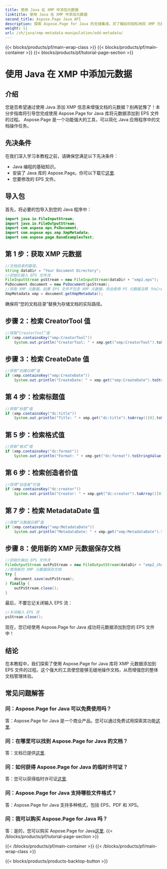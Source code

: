 ```yaml
---
title: 使用 Java 在 XMP 中添加元数据
linktitle: 使用 Java 在 XMP 中添加元数据
second_title: Aspose.Page Java API
description: 探索 Aspose.Page for Java 的无缝集成，并了解如何轻松地将 XMP 元数据添加到 EPS 文件中。立即提升您的文档管理水平！
weight: 11
url: /zh/java/xmp-metadata-manipulation/add-metadata/
---
```


{{< blocks/products/pf/main-wrap-class >}}
{{< blocks/products/pf/main-container >}}
{{< blocks/products/pf/tutorial-page-section >}}

# 使用 Java 在 XMP 中添加元数据

## 介绍
您是否希望通过使用 Java 添加 XMP 信息来增强文档的元数据？别再犹豫了！本分步指南将引导您完成使用 Aspose.Page for Java 库将元数据添加到 EPS 文件的过程。 Aspose.Page 是一个功能强大的工具，可以简化 Java 应用程序中的文档操作任务。
## 先决条件
在我们深入学习本教程之前，请确保您满足以下先决条件：
- Java 编程的基础知识。
- 安装了 Java 库的 Aspose.Page。你可以下载它[这里](https://releases.aspose.com/page/java/).
- 您要修改的 EPS 文件。
## 导入包
首先，将必要的包导入到您的 Java 程序中：
```java
import java.io.FileInputStream;
import java.io.FileOutputStream;
import com.aspose.eps.PsDocument;
import com.aspose.eps.xmp.XmpMetadata;
import com.aspose.page.BaseExamplesTest;
```
## 第 1 步：获取 XMP 元数据
```java
//文档目录的路径。
String dataDir = "Your Document Directory";
//初始化输入 EPS 文件流
FileInputStream psStream = new FileInputStream(dataDir + "xmp2.eps");
PsDocument document = new PsDocument(psStream);
//获取 XMP 元数据。如果 EPS 文件不包含 XMP 元数据，则会使用 PS 元数据注释（%%Creator、%%CreateDate、%%Title 等）中的值创建一个新文件
XmpMetadata xmp = document.getXmpMetadata();
```
确保将“您的文档目录”替换为存储文档的实际路径。

## 步骤 2：检索 CreatorTool 值
```java
//获取“CreatorTool”值
if (xmp.containsKey("xmp:CreatorTool"))
    System.out.println("CreatorTool: " + xmp.get("xmp:CreatorTool").toStringValue());
```
## 步骤 3：检索 CreateDate 值
```java
//获取“创建日期”值
if (xmp.containsKey("xmp:CreateDate"))
    System.out.println("CreateDate: " + xmp.get("xmp:CreateDate").toStringValue());
```
## 第 4 步：检索标题值
```java
//获取“标题”值
if (xmp.containsKey("dc:title"))
    System.out.println("Title: " + xmp.get("dc:title").toArray()[0].toStringValue());
```
## 第 5 步：检索格式值
```java
//获取“格式”值
if (xmp.containsKey("dc:format"))
    System.out.println("Format: " + xmp.get("dc:format").toStringValue());
```
## 第 6 步：检索创造者价值
```java
//获得“创造者”价值
if (xmp.containsKey("dc:creator"))
    System.out.println("Creator: " + xmp.get("dc:creator").toArray()[0].toStringValue());
```
## 第 7 步：检索 MetadataDate 值
```java
//获取“元数据日期”值
if (xmp.containsKey("xmp:MetadataDate"))
    System.out.println("MetadataDate: " + xmp.get("xmp:MetadataDate").toStringValue());
```
## 步骤 8：使用新的 XMP 元数据保存文档
```java
//初始化输出 EPS 文件流
FileOutputStream outPsStream = new FileOutputStream(dataDir + "xmp2_changed.eps");
//使用新的 XMP 元数据保存文档
try {			
    document.save(outPsStream);
} finally {
    outPsStream.close();
}
```
最后，不要忘记关闭输入 EPS 流：
```java
//关闭输入 EPS 流
psStream.close();
```
现在，您已经使用 Aspose.Page for Java 成功将元数据添加到您的 EPS 文件中！
## 结论
在本教程中，我们探索了使用 Aspose.Page for Java 库将 XMP 元数据添加到 EPS 文件的过程。这个强大的工具使您能够无缝地操作文档，从而增强您的整体文档管理体验。
## 常见问题解答
### 问：Aspose.Page for Java 可以免费使用吗？
答：Aspose.Page for Java 是一个商业产品。您可以通过免费试用探索其功能[这里](https://releases.aspose.com/).
### 问：在哪里可以找到 Aspose.Page for Java 的文档？
答：文档已提供[这里](https://reference.aspose.com/page/java/).
### 问：如何获得 Aspose.Page for Java 的临时许可证？
答：您可以获得临时许可证[这里](https://purchase.aspose.com/temporary-license/).
### 问：Aspose.Page for Java 支持哪些文件格式？
答：Aspose.Page for Java 支持多种格式，包括 EPS、PDF 和 XPS。
### 问：我可以购买 Aspose.Page for Java 吗？
答：是的，您可以购买 Aspose.Page for Java[这里](https://purchase.aspose.com/buy).
{{< /blocks/products/pf/tutorial-page-section >}}

{{< /blocks/products/pf/main-container >}}
{{< /blocks/products/pf/main-wrap-class >}}

{{< blocks/products/products-backtop-button >}}
